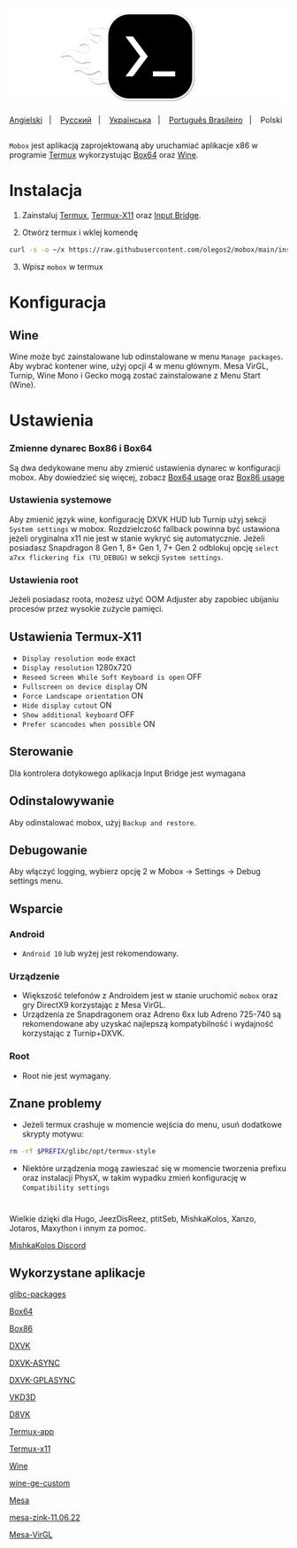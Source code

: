![logo](docs/img/logo.png "logo")

<a href="https://github.com/olegos2/mobox/tree/main">Angielski</a>
&nbsp;&nbsp;| &nbsp;&nbsp;
<a href="https://github.com/olegos2/mobox/blob/main/README-ru.md">Русский</a>
&nbsp;&nbsp;| &nbsp;&nbsp;
<a href="https://github.com/olegos2/mobox/blob/main/README-ua.md">Українська</a>
&nbsp;&nbsp;| &nbsp;&nbsp;
<a href="https://github.com/olegos2/mobox/blob/main/README-pt_BR.md">Português Brasileiro</a>
&nbsp;&nbsp;| &nbsp;&nbsp;
Polski


##

`Mobox` jest aplikacją zaprojektowaną aby uruchamiać aplikacje x86 w programie [Termux](https://github.com/termux/termux-app) wykorzystując [Box64](https://github.com/ptitSeb/box64) oraz [Wine](https://www.winehq.org/).

# Instalacja
1. Zainstaluj
[Termux](https://f-droid.org/repo/com.termux_118.apk),
[Termux-X11](https://raw.githubusercontent.com/olegos2/mobox/main/components/termux-x11.apk) oraz
[Input Bridge](https://raw.githubusercontent.com/olegos2/mobox/main/components/inputbridge.apk).

2. Otwórz termux i wklej komendę
```bash
curl -s -o ~/x https://raw.githubusercontent.com/olegos2/mobox/main/install && . ~/x
```

3. Wpisz `mobox` w termux

# Konfiguracja
## Wine
Wine może być zainstalowane lub odinstalowane w menu `Manage packages`.
Aby wybrać kontener wine, użyj opcji 4 w menu głównym.
Mesa VirGL, Turnip, Wine Mono i Gecko mogą zostać zainstalowane z Menu Start (Wine).
# Ustawienia
### Zmienne dynarec Box86 i Box64
Są dwa dedykowane menu aby zmienić ustawienia dynarec w konfiguracji mobox.
Aby dowiedzieć się więcej, zobacz [Box64 usage](https://github.com/ptitSeb/box64/blob/main/docs/USAGE.md) oraz [Box86 usage](https://github.com/ptitSeb/box86/blob/master/docs/USAGE.md)
### Ustawienia systemowe
Aby zmienić język wine, konfigurację DXVK HUD lub Turnip użyj sekcji `System settings` w mobox.
Rozdzielczość fallback powinna być ustawiona jeżeli oryginalna x11 nie jest w stanie wykryć się automatycznie.
Jeżeli posiadasz Snapdragon 8 Gen 1, 8+ Gen 1, 7+ Gen 2 odblokuj opcję `select a7xx flickering fix (TU_DEBUG)` w sekcji `System settings`.
### Ustawienia root
Jeżeli posiadasz roota, możesz użyć OOM Adjuster aby zapobiec ubijaniu procesów przez wysokie zużycie pamięci.
## Ustawienia Termux-X11
* `Display resolution mode` exact
* `Display resolution` 1280x720
* `Reseed Screen While Soft Keyboard is open` OFF
* `Fullscreen on device display` ON
* `Force Landscape orientation` ON
* `Hide display cutout` ON
* `Show additional keyboard` OFF
* `Prefer scancodes when possible` ON
## Sterowanie
Dla kontrolera dotykowego aplikacja Input Bridge jest wymagana
## Odinstalowywanie
Aby odinstalować mobox, użyj `Backup and restore`.
## Debugowanie
Aby włączyć logging, wybierz opcję 2 w Mobox -> Settings -> Debug settings menu.

## Wsparcie
### Android
* `Android 10` lub wyżej jest rekomendowany.
### Urządzenie
* Większość telefonów z Androidem jest w stanie uruchomić `mobox` oraz gry DirectX9 korzystając z Mesa VirGL.
* Urządzenia ze Snapdragonem oraz Adreno 6xx lub Adreno 725-740 są rekomendowane aby uzyskać najlepszą kompatybilność i wydajność korzystając z Turnip+DXVK.
### Root
* Root nie jest wymagany.

## Znane problemy
* Jeżeli termux crashuje w momencie wejścia do menu, usuń dodatkowe skrypty motywu:
```bash
rm -rf $PREFIX/glibc/opt/termux-style
```
* Niektóre urządzenia mogą zawieszać się w momencie tworzenia prefixu oraz instalacji PhysX, w takim wypadku zmień konfigurację w `Compatibility settings`

#
Wielkie dzięki dla Hugo, JeezDisReez, ptitSeb, MishkaKolos, Xanzo, Jotaros, Maxython i innym za pomoc.

[MishkaKolos Discord](https://discord.gg/ZAQnZzbCXq)


## Wykorzystane aplikacje

[glibc-packages](https://github.com/termux-pacman/glibc-packages)

[Box64](https://github.com/ptitSeb/box64)

[Box86](https://github.com/ptitSeb/box86)

[DXVK](https://github.com/doitsujin/dxvk)

[DXVK-ASYNC](https://github.com/Sporif/dxvk-async)

[DXVK-GPLASYNC](https://gitlab.com/Ph42oN/dxvk-gplasync)

[VKD3D](https://github.com/lutris/vkd3d)

[D8VK](https://github.com/AlpyneDreams/d8vk)

[Termux-app](https://github.com/termux/termux-app)

[Termux-x11](https://github.com/termux/termux-x11)

[Wine](https://wiki.winehq.org/Licensing)

[wine-ge-custom](https://github.com/GloriousEggroll/wine-ge-custom)

[Mesa](https://docs.mesa3d.org/license.html)

[mesa-zink-11.06.22](https://github.com/alexvorxx/mesa-zink-11.06.22)

[Mesa-VirGL](https://github.com/alexvorxx/Mesa-VirGL)
